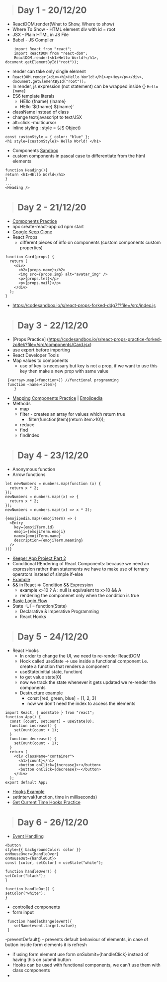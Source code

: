 >#  Day 1 - 20/12/20
- ReactDOM.render(What to Show, Where to show)
- Where To Show - HTML element div with id = root
- JSX - Plain HTML in JS File
- Babel - JS Compiler 
```
    import React from "react";
    import ReactDOM from "react-dom";
    ReactDOM.render(<h1>Hello World!</h1>, document.getElementById("root"));

```
-  render can take only single element
- ```ReactDOM.render(<div><h1>Hello World!</h1><p>Hey</p></div>, document.getElementById("root"));```
- In render, js expression (not statement) can be wrapped inside {} ``` Hello {name} ```
- ES6 template literals
  - </h1>HEllo {fname} {lname}</h1>
  - </h1>HEllo `${fname} ${lname}`</h1>
- className instead of class
- change text/javascript to text/JSX
- alt+click -multicursor
- inline styling : style = {JS Object}
```
const customStyle = { color: "blue" };
<h1 style={customStyle}> Hello World! </h1>
```
- Components [Sandbox](
https://codesandbox.io/s/component-forked-s9jrf?file=/src/index.jsx)
 - custom components in pascal case to differentiate from the html elements
 ```
 function Heading(){
 return <h1>HEllo World</h1>
 }
 ...
 <Heading />
 ```
 >#  Day 2 - 21/12/20
 - [Components Practice](https://codesandbox.io/s/react-components-practice-forked-umiw1?file=/src/components/App.jsx)
 - npx create-react-app <name>
   cd <name>
   npm start
 - [Google Keep Clone](https://uyz3m.csb.app/)
 - React Props 
    - different pieces of info on components (custom components custom properties)
```
function Card(props) {
  return (
    <div>
      <h2>{props.name}</h2>
      <img src={props.img} alt="avatar_img" />
      <p>{props.tel}</p>
      <p>{props.mail}</p>
    </div>
  );
}
```
- https://codesandbox.io/s/react-props-forked-ddg7f?file=/src/index.js 
>#  Day 3 - 22/12/20
- [Props Practice] (https://codesandbox.io/s/react-props-practice-forked-zo8ek?file=/src/components/Card.jsx)
- use export before importing
- React Developer Tools
- Map values to components
    - use of key is necessary but key is not a prop, if we want to use this key then make a new prop with same value
```
 {<array>.map(<function>)} //functional programming
 function <name>(item){
    }
```
- [Mapping Components Practice](https://codesandbox.io/s/mapping-components-practice-forked-gh6k5?file=/src/components/App.jsx) | [Emojipedia](https://gh6k5.csb.app/)
- Methods
    - map
    - filter - creates an array for values which return true
        - <array>.filter(function(item){return item>10});
    - reduce
    - find
    - findIndex
>#  Day 4 - 23/12/20 
- Anonymous function
- Arrow functions
```
let newNumbers = numbers.map(function (x) {
  return x * 2;
});
newNumbers = numbers.map((x) => {
  return x * 2;
});
newNumbers = numbers.map((x) => x * 2);
```
    
```
{emojipedia.map((emojiTerm) => (
  <Entry
    key={emojiTerm.id}
    emoji={emojiTerm.emoji}
    name={emojiTerm.name}
    description={emojiTerm.meaning}
  />
))}
```
- [Keeper App Project Part 2](https://codesandbox.io/s/keeper-app-part-2-starting-forked-y88ci)
- Conditional REndering of React Components: because we need an expression rather than statements we have to make use of ternary operators instead of simple if-else
 - [Example](https://codesandbox.io/s/conditional-rendering-forked-dldn9?file=/src/components/App.jsx)
 - && in React => Condition && Expression
    - example x>10 ? A : null is equivalent to x>10 && A 
    - rendering the componenet only when the condition is true
 - [Basic Login Flow](https://codesandbox.io/s/conditional-rendering-practice-forked-p7dlw)
 - State 
    -UI = function(State)
    - Declarative & Imperative Programming
    - React Hooks 
>#  Day 5 - 24/12/20
- React Hooks
    - In order to change the UI, we need to re-render ReactDOM
    - Hook called useState -> use inside a functional component i.e. create a function that renders a component  
    - useState(initial state, function)
    - to get value state[0]
    - now we track the state whenever it gets updated we re-render the components
    - Destructure example 
        - const [red, green, blue] = [1, 2, 3]
        - now we don't need the index to access the elements
```
import React, { useState } from "react";
function App() {
  const [count, setCount] = useState(0);
  function increase() {
    setCount(count + 1);
  }
  function decrease() {
    setCount(count - 1);
  }
  return (
    <div className="container">
      <h1>{count}</h1>
      <button onClick={increase}>+</button>
      <button onClick={decrease}>-</button>
    </div>
  );
export default App;
```
- [Hooks Example](codesandbox.io/s/usestate-hook-forked-vpcf1)
- setInterval(function, time in milliseconds)
- [Get Current Time Hooks Practice](https://codesandbox.io/s/usestate-hook-practice-forked-zei4x)
>#  Day 6 - 26/12/20
- [Event Handling](https://z06b7.csb.app/)
```
<button
style={{ backgroundColor: color }}
onMouseOver={handleOver}
onMouseOut={handleOut}>
const [color, setColor] = useState("white");

function handleOver() {
setColor("black");
}

function handleOut() {
setColor("white");
}
```
- controlled components
 - form input
```
 function handleChange(event){
    setName(event.target.value);
 }
```
 -preventDefault() - prevents default behaviour of elements, in case of button inside form elements it is refresh
 - if using form element use form onSubmit={handleClick} instead of having this on submit button
- Hooks can be used with functional components, we can't use them with class components
- 
